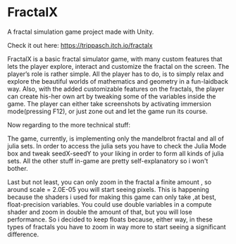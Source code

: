 # FractalX
A fractal simulation game project made with Unity.

Check it out here: https://trippasch.itch.io/fractalx

FractalX is a basic fractal simulator game, with many custom features that lets the player explore, interact and customize the fractal on the screen. The player’s role is rather simple. All the player has to do, is to simply relax and explore the beautiful worlds of mathematics and geometry in a fun-laidback way. Also, with the added customizable features on the fractals, the player can create his-her own art by tweaking some of the variables inside the game. The player can either take screenshots by activating immersion mode(pressing F12),  or just zone out and let the game run its course.

Now regarding to the more technical stuff:

The game, currently, is implementing only the mandelbrot fractal and all of julia sets. In order to access the julia sets you have to check the Julia Mode box and tweak seedX-seedY to your liking in order to form all kinds of julia sets. All the other stuff in-game are pretty self-explanatory so i won't bother. 

Last but not least, you can only zoom in the fractal a finite amount , so around scale = 2.0E-05 you will start seeing pixels. This is happening because the shaders i used for making this game can only take ,at best, float-precision variables. You could use double variables in a compute shader and zoom in double the amount of that, but you will lose performance. So i decided to keep floats because, either way, in these types of fractals you have to zoom in way more to start seeing a significant difference.
